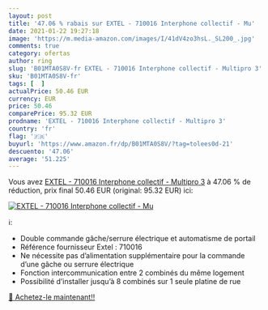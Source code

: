 ```yaml
---
layout: post
title: '47.06 % rabais sur EXTEL - 710016 Interphone collectif - Mu'
date: 2021-01-22 19:27:18
image: 'https://m.media-amazon.com/images/I/41dV4zo3hsL._SL200_.jpg'
comments: true
category: ofertas
author: ring
slug: 'B01MTA0S8V-fr EXTEL - 710016 Interphone collectif - Multipro 3'
sku: 'B01MTA0S8V-fr'
tags: [  ]
actualPrice: 50.46 EUR
currency: EUR
price: 50.46
comparePrice: 95.32 EUR
prodname: 'EXTEL - 710016 Interphone collectif - Multipro 3'
country: 'fr'
flag: '🇫🇷'
buyurl: 'https://www.amazon.fr/dp/B01MTA0S8V/?tag=tolees0d-21'
descuento: '47.06'
average: '51.225'
---
```


Vous avez [EXTEL - 710016 Interphone collectif - Multipro 3](https://www.amazon.fr/dp/B01MTA0S8V/?tag=tolees0d-21)  à  47.06 % de réduction, prix final  50.46 EUR (original: 95.32 EUR) ici:

[![EXTEL - 710016 Interphone collectif - Mu](https://m.media-amazon.com/images/I/41dV4zo3hsL._SL200_.jpg)](https://www.amazon.fr/dp/B01MTA0S8V/?tag=tolees0d-21)

ℹ️:

- Double commande gâche/serrure électrique et automatisme de portail
- Référence fournisseur Extel : 710016
- Ne nécessite pas d’alimentation supplémentaire pour la commande d’une gâche ou serrure électrique
- Fonction intercommunication entre 2 combinés du même logement
- Possibilité d’installer jusqu’à 8 combinés sur 1 seule platine de rue

[🛒 Achetez-le maintenant!!](https://www.amazon.fr/dp/B01MTA0S8V/?tag=tolees0d-21)
